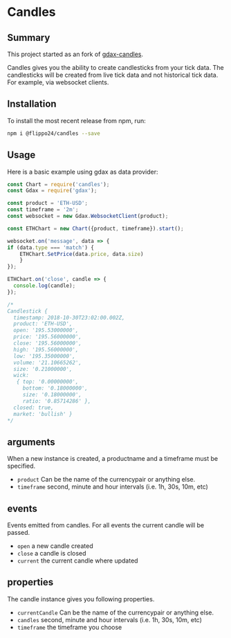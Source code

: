 # Candles

## Summary

This project started as an fork of [gdax-candles](https://github.com/swimclan/gdax-candles).

Candles gives you the ability to create candlesticks from your tick data. The candlesticks will be created from live tick data and not historical tick data. For example, via websocket clients.

## Installation

To install the most recent release from npm, run:

```sh
npm i @flippo24/candles --save
```

## Usage

Here is a basic example using gdax as data provider:

```js
const Chart = require('candles');
const Gdax = require('gdax');

const product = 'ETH-USD';
const timeframe = '2m';
const websocket = new Gdax.WebsocketClient(product);

const ETHChart = new Chart({product, timeframe}).start();

websocket.on('message', data => {
if (data.type === 'match') {
    ETHChart.SetPrice(data.price, data.size)
    }
});

ETHChart.on('close', candle => {
  console.log(candle);
});

/*
Candlestick {
  timestamp: 2018-10-30T23:02:00.002Z,
  product: 'ETH-USD',
  open: '195.53000000',
  price: '195.56000000',
  close: '195.56000000',
  high: '195.56000000',
  low: '195.35000000',
  volume: '21.10665262',
  size: '0.21000000',
  wick:
   { top: '0.00000000',
     bottom: '0.18000000',
     size: '0.18000000',
     ratio: '0.85714286' },
  closed: true,
  market: 'bullish' }
*/
```

## arguments

When a new instance is created, a productname and a timeframe must be specified.

* `product` Can be the name of the currencypair or anything else.
* `timeframe` second, minute and hour intervals (i.e. 1h, 30s, 10m, etc)

## events

Events emitted from candles. For all events the current candle will be passed.

* `open` a new candle created
* `close` a candle is closed
* `current` the current candle where updated

## properties

The candle instance gives you following properties.

* `currentCandle` Can be the name of the currencypair or anything else.
* `candles` second, minute and hour intervals (i.e. 1h, 30s, 10m, etc)
* `timeframe` the timeframe you choose
